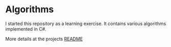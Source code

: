 Algorithms
================================================================================

I started this repository as a learning exercise. It contains various algorithms
implemented in C#.

More details at the projects [README](Algorithms/README.md)

